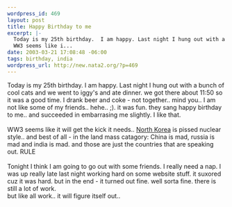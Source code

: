 ```yaml
--- 
wordpress_id: 469
layout: post
title: Happy Birthday to me
excerpt: |-
  Today is my 25th birthday.  I am happy. Last night I hung out with a bunch of cool cats and we went to iggy's and ate dinner. we got there about 11:50 so it was a good time. I drank beer and coke - not together.. mind you.. I am not like some of my friends.. hehe.. ;). it was fun. they sang happy birthday to me.. and succeeded in embarrasing me slightly. I like that. 
  WW3 seems like i...
date: 2003-03-21 17:08:48 -06:00
tags: birthday, india
wordpress_url: http://new.nata2.org/?p=469
---
```

Today is my 25th birthday.  I am happy. Last night I hung out with a bunch of cool cats and we went to iggy's and ate dinner. we got there about 11:50 so it was a good time. I drank beer and coke - not together.. mind you.. I am not like some of my friends.. hehe.. ;). it was fun. they sang happy birthday to me.. and succeeded in embarrasing me slightly. I like that. <br/><br/>
WW3 seems like it will get the kick it needs.. <a href="http://www.news.scotsman.com/index.cfm?id=343442003">North Korea</a> is pissed nuclear style.. and best of all - in the land mass catagory: China is mad, russia is mad and india is mad. and those are just the countries that are speaking out. RULE<br/><br/>Tonight I think I am going to go out with some friends. I really need a nap. I was up really late last night working hard on some website stuff. it suxored cuz it was hard. but in the end - it turned out fine. well sorta fine. there is still a lot of work. <br/>
but like all work.. it will figure itself out.. 
